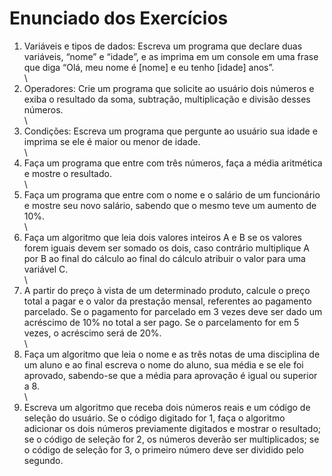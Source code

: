 
# Enunciado dos Exercícios

1. Variáveis e tipos de dados: Escreva um programa que declare duas variáveis, “nome” e
“idade”, e as imprima em um console em uma frase que diga “Olá, meu nome é [nome] e eu
tenho [idade] anos”.\
\
2. Operadores: Crie um programa que solicite ao usuário dois números e exiba o resultado da
soma, subtração, multiplicação e divisão desses números.\
\
3. Condições: Escreva um programa que pergunte ao usuário sua idade e imprima se ele é
maior ou menor de idade.\
\
4. Faça um programa que entre com três números, faça a média aritmética e mostre o
resultado.\
\
5. Faça um programa que entre com o nome e o salário de um funcionário e mostre seu
novo salário, sabendo que o mesmo teve um aumento de 10%.\
\
6. Faça um algoritmo que leia dois valores inteiros A e B se os valores forem iguais devem
ser somado os dois, caso contrário multiplique A por B ao final do cálculo ao final do
cálculo atribuir o valor para uma variável C.\
\
7. A partir do preço à vista de um determinado produto, calcule o preço total a pagar e o
valor da prestação mensal, referentes ao pagamento parcelado. Se o pagamento for
parcelado em 3 vezes deve ser dado um acréscimo de 10% no total a ser pago. Se o
parcelamento for em 5 vezes, o acréscimo será de 20%.\
\
8. Faça um algoritmo que leia o nome e as três notas de uma disciplina de um aluno e ao
final escreva o nome do aluno, sua média e se ele foi aprovado, sabendo-se que a média
para aprovação é igual ou superior a 8.\
\
9. Escreva um algoritmo que receba dois números reais e um código de seleção do usuário.
Se o código digitado for 1, faça o algoritmo adicionar os dois números previamente
digitados e mostrar o resultado; se o código de seleção for 2, os números deverão ser
multiplicados; se o código de seleção for 3, o primeiro número deve ser dividido pelo
segundo.
